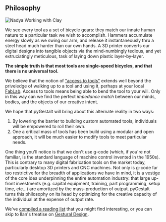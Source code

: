 ## Philosophy
![Nadya Working with Clay](/assets/img/clayhandsnadya.jpg)

We see every tool as a set of bicycle gears: they match our innate human nature to a particular task we wish to accomplish. Hammers accumulate energy slowly as we swing our arm, and release it instantaneously thru a steel head much harder than our own hands. A 3D printer converts our digital designs into tangible objects via the mind-numbingly tedious, and yet extruciatingly meticulous, task of laying down plastic layer-by-layer. 

**The simple truth is that most tools are single-speed bicycles, and that there is no universal tool.**

We believe that the notion of ["access to tools"](https://www.moma.org/interactives/exhibitions/2011/AccesstoTools/) extends well beyond the priveledge of walking up to a tool and using it, perhaps at your local [FabLab](http://www.fabfoundation.org/). Access to tools means being able to bend the tool to your will. Only in this way can we find the perfect *impedance match* between our minds, bodies, and the objects of our creative intent.

We hope that pyGestalt will bring about this alternate reality in two ways:
1. By lowering the barrier to building custom automated tools, individuals will be empowered to roll their own.
1. One a critical mass of tools has been build using a modular and open approach, it will be much easier to modify tools to meet particular needs.

One thing you'll notice is that we don't use g-code (which, if you're not familiar, is the standard language of machine control invented in the 1950s). This is contrary to many digital fabrication tools on the market today, particularly desktop 3D printers and CNC machines. Not only is g-code far too restrictive for the breadth of applications we have in mind, it is a vestige of the core idea underpinning the entire automation industry: that large up-front investments (e.g. capital equipment, training, part programming, setup time, etc...) are amortized by the mass-production of output. pyGestalt turns this philosophy on its head by optimizing for the creative capacity of the individual at the expense of output rate.

We've [compiled a reading list](/pages/readinglist.html) that you might find interesting, or you can skip to Ilan's treatise on [Gestural Design](http://www.gesturaldesign.com/GesturalDesign2013.pdf).
